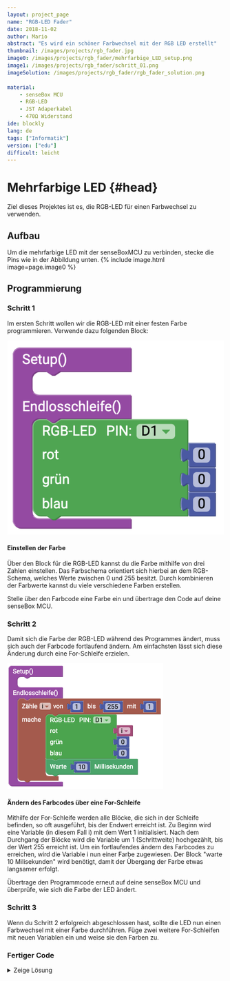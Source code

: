 ```yaml
---
layout: project_page
name: "RGB-LED Fader"
date: 2018-11-02
author: Mario
abstract: "Es wird ein schöner Farbwechsel mit der RGB LED erstellt"
thumbnail: /images/projects/rgb_fader.jpg
image0: /images/projects/rgb_fader/mehrfarbige_LED_setup.png
image1: /images/projects/rgb_fader/schritt_01.png
imageSolution: /images/projects/rgb_fader/rgb_fader_solution.png

material:
    - senseBox MCU
    - RGB-LED
    - JST Adaperkabel
    - 470Ω Widerstand
ide: blockly  
lang: de
tags: ["Informatik"]
version: ["edu"]
difficult: leicht    
---
```

# Mehrfarbige LED {#head}

Ziel dieses Projektes ist es, die RGB-LED für einen Farbwechsel zu verwenden.


## Aufbau 
Um die mehrfarbige LED mit der senseBoxMCU zu verbinden, stecke die Pins wie in der Abbildung unten.
{% include image.html image=page.image0 %}

## Programmierung

### Schritt 1

Im ersten Schritt wollen wir die RGB-LED mit einer festen Farbe programmieren. Verwende dazu folgenden Block:

<div class="row">
<div class="col-md-6">
      <img class="image-column" src="/images/projects/rgb_fader/schritt_01.png" alt="...">
</div>
<div class="col-md-6">
    <h4 class="media-heading">Einstellen der Farbe</h4>
    Über den Block für die RGB-LED kannst du die Farbe mithilfe von drei Zahlen einstellen. Das Farbschema orientiert sich hierbei an dem RGB-Schema, welches Werte zwischen 0 und 255 besitzt. Durch kombinieren der Farbwerte kannst du viele verschiedene Farben erstellen. 
</div>
</div>

Stelle über den Farbcode eine Farbe ein und übertrage den Code auf deine senseBox MCU. 

### Schritt 2

Damit sich die Farbe der RGB-LED während des Programmes ändert, muss sich auch der Farbcode fortlaufend ändern. Am einfachsten lässt sich diese Änderung durch eine For-Schleife erzielen. 

<div class="row">
<div class="col-md-6">
      <img class="image-column" src="/images/projects/rgb_fader/schritt_02.png" alt="...">
</div>
<div class="col-md-6">
    <h4 class="media-heading">Ändern des Farbcodes über eine For-Schleife</h4>
    Mithilfe der For-Schleife werden alle Blöcke, die sich in der Schleife befinden, so oft ausgeführt, bis der Endwert erreicht ist. Zu Beginn wird eine Variable (in diesem Fall i) mit dem Wert 1 initialisiert. Nach dem Durchgang der Blöcke wird die Variable um 1 (Schrittweite) hochgezählt, bis der Wert 255 erreicht ist. Um ein fortlaufendes ändern des Farbcodes zu erreichen, wird die Variable i nun einer Farbe zugewiesen. Der Block "warte 10 Milisekunden" wird benötigt, damit der Übergang der Farbe etwas langsamer erfolgt.
</div>
</div>

Übertrage den Programmcode erneut auf deine senseBox MCU und überprüfe, wie sich die Farbe der LED ändert. 

### Schritt 3

Wenn du Schritt 2 erfolgreich abgeschlossen hast, sollte die LED nun einen Farbwechsel mit einer Farbe durchführen. Füge zwei weitere For-Schleifen mit neuen Variablen ein und weise sie den Farben zu. 

### Fertiger Code

<details><summary>Zeige Lösung</summary>
{% include image.html image=page.imageSolution %}
</p>
</details>



